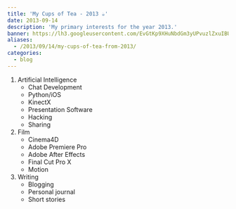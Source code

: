 ```yaml
---
title: 'My Cups of Tea - 2013 ☕'
date: 2013-09-14
description: 'My primary interests for the year 2013.'
banner: https://lh3.googleusercontent.com/EvGtKp9XHuNbdGm3yUPvuzlZxuIBU48HAq1mplmYO1Lz0Jmh_qiPcuMybRgfFatHcyUapq4wYuT_ms3_-06dOdOGH-6YgHLbV-lIxwCwb96l7NYpiyq2bUtDXnF10RsW_6IexbomeKMlpWqTntY1hAxbf_dw4l5QakLCZhvJ_6chkGZo1tphklUMiQImhRzi818DlZI2m05i2-Bt6OSTnFbTJh_71NoMF77QvxZ_ukENqynx3grKzGF4-jOWcNnX8fYIc25htiRxDyFxYb9qnEKix0kRQRwRo19zELW_rel-UIrpXjQqxfClHVjvC7QCRIZ5OfKQvtcQ4kH83DOcea34WWXtoJqXYiWCmpJbc1KPs7NnGxXBZ3MGc7IsaCEjS53QmMY8clNPzpSaL1YiligLmbfV4Hs5SQCXhQwTGtB9Pu7gixbUk3E5i9NvFcm1xzGL87FOTJANPlDMIX9L2AG762NMQZaaKVqUXGw6FWKkOnkq1gg-K4VopGwP5PQIuyqUMf6PC9l2369uetYo8xLn-uYxY-jeAgbCK5TC1A2JNluiwI0EaYCNHnYhCbLFYemKqi535_NXByNtNsmlGHNy1gvwn4oJJCat9gUL0LQGPxXWQnliwVaJ7o2zBtSp=w875-h447-no
aliases:
  - /2013/09/14/my-cups-of-tea-from-2013/
categories:
  - blog
---
```


1.  Artificial Intelligence
    - Chat Development
    - Python/iOS
    - KinectX
    - Presentation Software
    - Hacking
    - Sharing
2.  Film
    - Cinema4D
    - Adobe Premiere Pro
    - Adobe After Effects
    - Final Cut Pro X
    - Motion
3.  Writing
    - Blogging
    - Personal journal
    - Short stories
